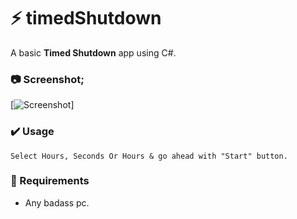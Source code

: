 # ⚡ timedShutdown
 A basic **Timed Shutdown** app using C#.

### 📷 Screenshot;

[![Screenshot](https://i.hizliresim.com/fkwmg1o.png)]

### ✔️ Usage
```
Select Hours, Seconds Or Hours & go ahead with "Start" button.
```

### 🚀 Requirements
 - Any badass pc.
